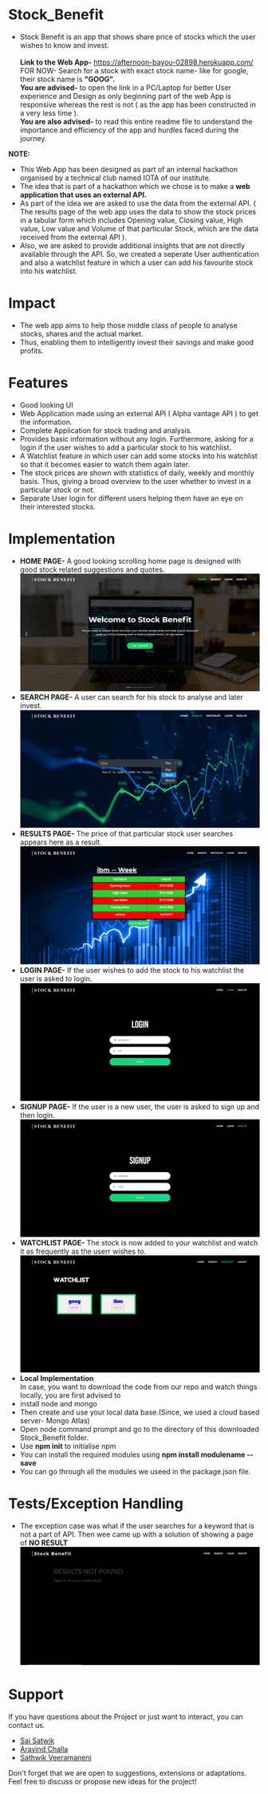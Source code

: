 # Stock_Benefit
* Stock Benefit is an app that shows share price of stocks which the user wishes to know and invest. <br> <br>
  **Link to the Web App-** https://afternoon-bayou-02898.herokuapp.com/ <br>
  FOR NOW- Search for a stock with exact stock name- like for google, their stock name is **"GOOG".** <br>
  **You are advised-** to open the link in a PC/Laptop for better User experience and Design as only beginning part of the web App is responsive whereas the rest is not ( as the app has been constructed in a very less time ). <br>
  **You are also advised-** to read this entire readme file to understand the importance and efficiency of the app and hurdles faced during the journey. 

**NOTE:** <br>
* This Web App has been designed as part of an internal hackathon organised by a technical club named IOTA of our institute. <br>
* The idea that is part of a hackathon which we chose is to make a **web application that uses an external API.**<br>
* As part of the idea we are asked to use the data from the external API. ( The results page of the web app uses the data to show the stock prices in a tabular form which includes Opening value, Closing value, High value, Low value and Volume of that particular Stock, which are the data received from the external API ).
* Also, we are asked to provide additional insights that are not directly available through the API. So, we created a seperate User authentication and also a watchlist feature in which a user can add his favourite stock into his watchlist.
# Impact 
* The web app aims to help those middle class of people to analyse stocks, shares and the actual market. 
* Thus, enabling them to intelligently invest their savings and make good profits.
# Features
- Good looking UI
- Web Application made using an external API ( Alpha vantage API ) to get the information.
- Complete Application for stock trading and analysis. 
- Provides basic information without any login. Furthermore, asking for a login if the user wishes to add a particular stock to his watchlist.
- A Watchlist feature in which user can add some stocks into his watchlist so that it becomes easier to watch them again later.
- The stock prices are shown with statistics of daily, weekly and monthly basis. Thus, giving a broad overview to the user whether to invest in a particular stock or not.
- Separate User login for different users helping them have an eye on their interested stocks. 
# Implementation
* **HOME PAGE-** A good looking scrolling home page is designed with good stock related suggestions and quotes.
![Home Page](/images/homepage.png "Home Page")
* **SEARCH PAGE-** A user can search for his stock to analyse and later invest.
![Search Page](/images/searchpage.png "Search Page")
* **RESULTS PAGE-** The price of that particular stock user searches appears here as a result.
![Results Page](/images/resultpage.png "Results Page")
* **LOGIN PAGE-** If the user wishes to add the stock to his watchlist the user is asked to login.
![Login Page](/images/loginpage.png "Login Page")
* **SIGNUP PAGE-** If the user is a new user, the user is asked to sign up and then login.
![Signup Page](/images/signuppage.png "Signup Page")
* **WATCHLIST PAGE-** The stock is now added to your watchlist and watch it as frequently as the userr wishes to.
![Watchlist Page](/images/watchlistpage.png "Watchlist Page")
* **Local Implementation** <br>
In case, you want to download the code from our repo and watch things locally, you are first advised to
* install node and mongo
* Then create and use your local data base.(Since, we used a cloud based server- Mongo Atlas)
* Open node command prompt and go to the directory of this downloaded Stock_Benefit folder.
* Use **npm init** to initialise npm
* You can install the required modules using **npm install modulename --save**
* You can go through all the modules we useed in the package.json file.
# Tests/Exception Handling
- The exception case was what if the user searches for a keyword that is not a part of API. Then wee came up with a solution of showing a page of **NO RESULT**
![No result Page](/images/noresultpage.png "No-result Page")
# Support
If you have questions about the Project or just want to interact, you can contact us.

* [Sai Satwik](mailto:saisatwik99@gmail.com) 
* [Aravind Challa](mailto:aravind.challa1823@gmail.com) 
* [Sathwik Veeramaneni](mailto:sathwikrao2001@gmail.com) 

Don't forget that we are open to suggestions, extensions or adaptations. Feel free to discuss or propose new ideas for the project!
